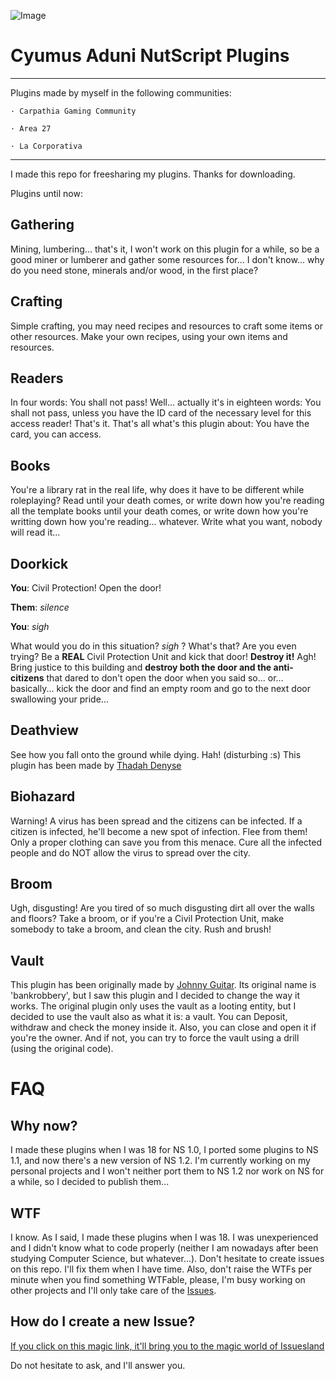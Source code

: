 ![Image](https://avatars2.githubusercontent.com/u/8088613?v=4&u=11f050943371f7192967259279811c7343a08b03&s=400)

# Cyumus Aduni NutScript Plugins
______

Plugins made by myself in the following communities:

    · Carpathia Gaming Community

    · Area 27

    · La Corporativa


______

I made this repo for freesharing my plugins. Thanks for downloading.

Plugins until now:

## Gathering
Mining, lumbering... that's it, I won't work on this plugin for a while, so be a good miner or lumberer and gather some resources for... I don't know... why do you need stone, minerals and/or wood, in the first place?

## Crafting
Simple crafting, you may need recipes and resources to craft some items or other resources. Make your own recipes, using your own items and resources.

## Readers
In four words: You shall not pass!
Well... actually it's in eighteen words: You shall not pass, unless you have the ID card of the necessary level for this access reader!
That's it. That's all what's this plugin about: You have the card, you can access.

## Books
You're a library rat in the real life, why does it have to be different while roleplaying? Read until your death comes, or write down how you're reading all the template books until your death comes, or write down how you're writting down how you're reading... whatever. Write what you want, nobody will read it...

## Doorkick
**You**: Civil Protection! Open the door!

**Them**: *silence*

**You**: *sigh*

What would you do in this situation? *sigh* ? What's that? Are you even trying? Be a **REAL** Civil Protection Unit and kick that door! **Destroy it!** Agh! Bring justice to this building and **destroy both the door and the anti-citizens** that dared to don't open the door when you said so... or... basically... kick the door and find an empty room and go to the next door swallowing your pride...

## Deathview
See how you fall onto the ground while dying. Hah! (disturbing :s)
This plugin has been made by [Thadah Denyse](http://www.github.com/Thadah)

## Biohazard
Warning! A virus has been spread and the citizens can be infected. If a citizen is infected, he'll become a new spot of infection. Flee from them! Only a proper clothing can save you from this menace. Cure all the infected people and do NOT allow the virus to spread over the city.

## Broom
Ugh, disgusting! Are you tired of so much disgusting dirt all over the walls and floors? Take a broom, or if you're a Civil Protection Unit, make somebody to take a broom, and clean the city. Rush and brush!


## Vault
This plugin has been originally made by [Johnny Guitar](https://github.com/johnnyguitarFP/NSPlugins). Its original name is 'bankrobbery', but I saw this plugin and I decided to change the way it works. The original plugin only uses the vault as a looting entity, but I decided to use the vault also as what it is: a vault. You can Deposit, withdraw and check the money inside it. Also, you can close and open it if you're the owner. And if not, you can try to force the vault using a drill (using the original code).

# FAQ
## Why now?
I made these plugins when I was 18 for NS 1.0, I ported some plugins to NS 1.1, and now there's a new version of NS 1.2. I'm currently working on my personal projects and I won't neither port them to NS 1.2 nor work on NS for a while, so I decided to publish them...

## WTF
I know. As I said, I made these plugins when I was 18. I was unexperienced and I didn't know what to code properly (neither I am nowadays after been studying Computer Science, but whatever...). Don't hesitate to create issues on this repo. I'll fix them when I have time. Also, don't raise the WTFs per minute when you find something WTFable, please, I'm busy working on other projects and I'll only take care of the [Issues](https://github.com/Cyumus/Plugins/issues).

## How do I create a new Issue?
[If you click on this magic link, it'll bring you to the magic world of Issuesland](https://github.com/Cyumus/Plugins/issues/new)

Do not hesitate to ask, and I'll answer you.
